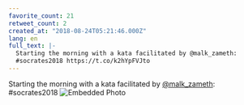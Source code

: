 ```yaml
---
favorite_count: 21
retweet_count: 2
created_at: "2018-08-24T05:21:46.000Z"
lang: en
full_text: |-
  Starting the morning with a kata facilitated by @malk_zameth: 
  #socrates2018 https://t.co/k2hYpFVJto
---
```


Starting the morning with a kata facilitated by
[@malk_zameth](https://twitter.com/malk_zameth): #socrates2018
![Embedded Photo](https://twitter-media-coderbyheart.s3.eu-north-1.amazonaws.com/1032860495605391360-DlV1IhyWwAAzim_.jpg)
